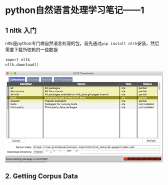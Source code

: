 # python自然语言处理学习笔记——1

## 1 nltk 入门


nltk是python专门做自然语言处理的包，首先通过`pip install nltk`安装，然后需要下载所依赖的一些数据

```
import nltk
nltk.download()
```

![](media/15630063899159/15630065713729.jpg)


## 2. Getting Corpus Data

